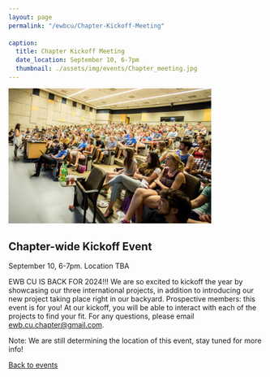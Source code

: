 ```yaml
---
layout: page
permalink: "/ewbcu/Chapter-Kickoff-Meeting"

caption:
  title: Chapter Kickoff Meeting
  date_location: September 10, 6-7pm
  thumbnail: ./assets/img/events/Chapter_meeting.jpg
---
```


<img src="./assets/img/events/Chapter_meeting.jpg" alt="Chapter Kickoff" width="400"/>

<div>
	<h2 class="section-heading text-uppercase">Chapter-wide Kickoff Event</h2>
</div>

<div>
  <p class="text-muted">September 10, 6-7pm. Location TBA</p>
</div>

EWB CU IS BACK FOR 2024!!! We are so excited to kickoff the year by showcasing our three international projects, in addition to introducing our new project taking place right in our backyard. Prospective members: this event is for you! At our kickoff, you will be able to interact with each of the projects to find your fit. For any questions, please email <a href="mailto:ewb.cu.chapter@gmail.com">ewb.cu.chapter@gmail.com</a>.

Note: We are still determining the location of this event, stay tuned for more info!

<a href="/ewbcu/events"><u>Back to events</u></a>